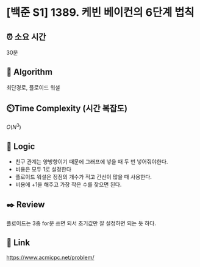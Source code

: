 # [백준 S1] 1389. 케빈 베이컨의 6단계 법칙
 
## ⏰  **소요 시간**
30분

## :pushpin: **Algorithm**
최단경로, 플로이드 워셜

## ⏲️**Time Complexity (시간 복잡도)**
$O(N^3)$

## :round_pushpin: **Logic**
- 친구 관계는 양방향이기 때문에 그래프에 넣을 때 두 번 넣어줘야한다.
- 비용은 모두 1로 설정한다
- 플로이드 워셜은 정점의 개수가 적고 간선이 많을 때 사용한다.
- 비용에 +1을 해주고 가장 작은 수를 찾으면 된다.


## :black_nib: **Review**
플로이드는 3중 for문 쓰면 되서 초기값만 잘 설정하면 되는 듯 하다.

## 📡 Link
https://www.acmicpc.net/problem/